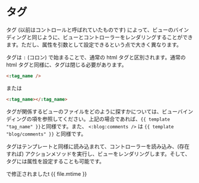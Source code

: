 # タグ

タグ (以前はコントロールと呼ばれていたものです) によって、ビューのバインディングと同じように、ビューとコントローラーをレンダリングすることができます。ただし、属性を引数として設定できるという点で大きく異なります。

タグは ```:``` (コロン) で始まることで、通常の html タグと区別されます。通常の html タグと同様に、タグは閉じる必要があります。

```html
<:tag_name />
```

または

```html
<:tag_name></:tag_name>
```

タグが関係するビューのファイルをどのように探すかについては、ビューバインディングの項を参照してください。上記の場合であれば、```{{ template "tag_name" }}```と同様です。また、 ```<:blog:comments />``` は ```{{ template "blog/comments" }}``` と同様です。

タグはテンプレートと同様に読み込まれて、コントローラーを読み込み、(存在すれば) アクションメソッドを実行し、ビューをレンダリングします。そして、タグには属性を設定することも可能です。



で修正されましたt {{ file.mtime }}
